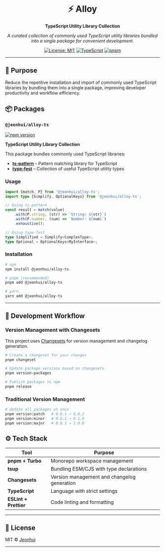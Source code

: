 [//]: # (Alloy - TypeScript Utility Library Collection)

<div align="center">

# ⚡ Alloy

**TypeScript Utility Library Collection**

*A curated collection of commonly used TypeScript utility libraries bundled into a single package for convenient
development.*

[![License: MIT](https://img.shields.io/badge/License-MIT-yellow.svg?style=flat-square)](https://opensource.org/licenses/MIT)
[![TypeScript](https://img.shields.io/badge/TypeScript-5.9+-blue?style=flat-square&logo=typescript)](https://www.typescriptlang.org/)
[![pnpm](https://img.shields.io/badge/pnpm-workspace-orange?style=flat-square&logo=pnpm)](https://pnpm.io/)

</div>

---

## 🎯 Purpose

Reduce the repetitive installation and import of commonly used TypeScript libraries by bundling them into a single
package, improving developer productivity and workflow efficiency.

## 📦 Packages

### `@jeonhui/alloy-ts`

[![npm version](https://img.shields.io/npm/v/@jeonhui/alloy-ts?style=flat-square)](https://www.npmjs.com/package/@jeonhui/alloy-ts)

**TypeScript Utility Library Collection**

This package bundles commonly used TypeScript libraries:

- **[ts-pattern](https://github.com/gvergnaud/ts-pattern)** – Pattern matching library for TypeScript
- **[type-fest](https://github.com/sindresorhus/type-fest)** – Collection of useful TypeScript utility types

### Usage

```typescript
import {match, P} from '@jeonhui/alloy-ts';
import type {Simplify, OptionalKeys} from '@jeonhui/alloy-ts';

// Using ts-pattern
const result = match(value)
    .with(P.string, (str) => `String: ${str}`)
    .with(P.number, (num) => `Number: ${num}`)
    .exhaustive();

// Using type-fest
type Simplified = Simplify<ComplexType>;
type Optional = OptionalKeys<MyInterface>;
```

### Installation

```bash
# npm
npm install @jeonhui/alloy-ts

# pnpm (recommended)
pnpm add @jeonhui/alloy-ts

# yarn
yarn add @jeonhui/alloy-ts
```

---

## 🚀 Development Workflow

### Version Management with Changesets

This project uses [Changesets](https://github.com/changesets/changesets) for version management and changelog
generation.

```bash
# Create a changeset for your changes
pnpm changeset

# Update package versions based on changesets
pnpm version-packages

# Publish packages to npm
pnpm release
```

### Traditional Version Management

```bash
# Update all packages at once
pnpm version:patch   # 0.0.1 → 0.0.2
pnpm version:minor   # 0.0.1 → 0.1.0
pnpm version:major   # 0.0.1 → 1.0.0
```

## ⚙️ Tech Stack

| Tool                  | Purpose                                     |
|-----------------------|---------------------------------------------|
| **pnpm + Turbo**      | Monorepo workspace management               |
| **tsup**              | Bundling ESM/CJS with type declarations     |
| **Changesets**        | Version management and changelog generation |
| **TypeScript**        | Language with strict settings               |
| **ESLint + Prettier** | Code linting and formatting                 |

---

## 📝 License

MIT © [Jeonhui](https://github.com/Jeonhui)

---